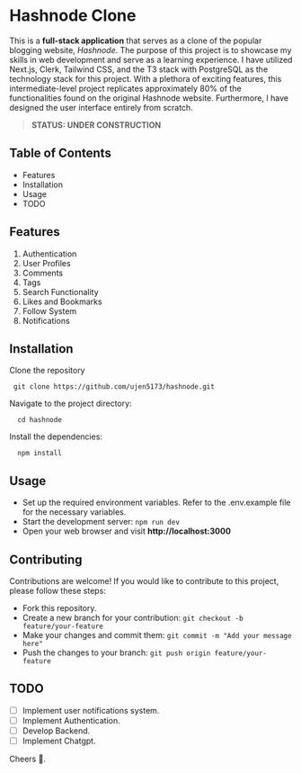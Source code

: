 
# Hashnode Clone
This is a **full-stack application** that serves as a clone of the popular blogging website, _Hashnode_. The purpose of this project is to showcase my skills in web development and serve as a learning experience. I have utilized Next.js, Clerk, Tailwind CSS, and the T3 stack with PostgreSQL as the technology stack for this project. With a plethora of exciting features, this intermediate-level project replicates approximately 80% of the functionalities found on the original Hashnode website. Furthermore, I have designed the user interface entirely from scratch.  
  
> **STATUS: UNDER CONSTRUCTION**
  
## Table of Contents
- Features
- Installation
- Usage
- TODO

## Features
1. Authentication
2. User Profiles
3. Comments
4. Tags
5. Search Functionality
6. Likes and Bookmarks
7. Follow System
8. Notifications

## Installation
Clone the repository
```
 git clone https://github.com/ujen5173/hashnode.git  
```
Navigate to the project directory:
```
  cd hashnode
```
Install the dependencies: 
```
  npm install
```  

## Usage
- Set up the required environment variables. Refer to the .env.example file for the necessary variables.
- Start the development server: `npm run dev`
- Open your web browser and visit **http://localhost:3000**

## Contributing
Contributions are welcome! If you would like to contribute to this project, please follow these steps:
- Fork this repository.
- Create a new branch for your contribution: `git checkout -b feature/your-feature`
- Make your changes and commit them: `git commit -m "Add your message here"`
- Push the changes to your branch: `git push origin feature/your-feature`

## TODO
- [ ] Implement user notifications system.
- [ ] Implement Authentication.
- [ ] Develop Backend.
- [ ] Implement Chatgpt.

Cheers 🍻.
